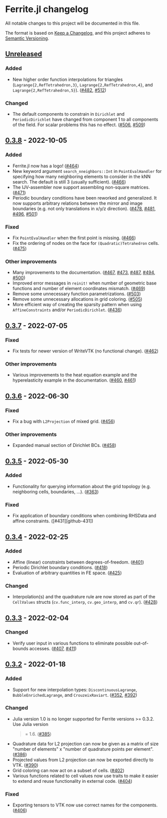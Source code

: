 # Ferrite.jl changelog

All notable changes to this project will be documented in this file.

The format is based on [Keep a Changelog](https://keepachangelog.com/en/1.0.0/),
and this project adheres to [Semantic Versioning](https://semver.org/spec/v2.0.0.html).

## [Unreleased]
### Added
 - New higher order function interpolations for triangles (`Lagrange{2,RefTetrahedron,3}`,
   `Lagrange{2,RefTetrahedron,4}`, and `Lagrange{2,RefTetrahedron,5}`). ([#482][github-482],
   [#512][github-512])
### Changed
 - The default components to constrain in `Dirichlet` and `PeriodicDirichlet` have changed
   from component 1 to all components of the field. For scalar problems this has no effect.
   ([#506][github-506], [#509][github-509])

## [0.3.8] - 2022-10-05
### Added
 - Ferrite.jl now has a logo! ([#464][github-464])
 - New keyword argument `search_nneighbors::Int` in `PointEvalHandler` for specifying how
   many neighboring elements to consider in the kNN search. The default is still 3 (usually
   sufficient). ([#466][github-466])
 - The IJV-assembler now support assembling non-square matrices. ([#471][github-471])
 - Periodic boundary conditions have been reworked and generalized. It now supports
   arbitrary relations between the mirror and image boundaries (e.g. not only translations
   in x/y/z direction). ([#478][github-478], [#481][github-481], [#496][github-496],
   [#501][github-501])
### Fixed
 - Fix `PointEvalHandler` when the first point is missing. ([#466][github-466])
 - Fix the ordering of nodes on the face for `(Quadratic)Tetrahedron` cells.
   ([#475][github-475])
### Other improvements
 - Many improvements to the documentation. ([#467][github-467], [#473][github-473],
   [#487][github-487], [#494][github-494], [#500][github-500])
 - Improved error messages in `reinit!` when number of geometric base functions and number
   of element coordinates mismatch. ([#469][github-469])
 - Remove some unnecessary function parametrizations. ([#503][github-503])
 - Remove some unnecessary allocations in grid coloring. ([#505][github-505])
 - More efficient way of creating the sparsity pattern when using `AffineConstraints` and/or
   `PeriodicDirichlet`. ([#436][github-436])

## [0.3.7] - 2022-07-05
### Fixed
- Fix tests for newer version of WriteVTK (no functional change). ([#462][github-462])
### Other improvements
 - Various improvements to the heat equation example and the hyperelasticity example in the
   documentation. ([#460][github-460], [#461][github-461])

## [0.3.6] - 2022-06-30
### Fixed
- Fix a bug with `L2Projection` of mixed grid. ([#456][github-456])
### Other improvements
 - Expanded manual section of Dirichlet BCs. ([#458][github-458])

## [0.3.5] - 2022-05-30
### Added
- Functionality for querying information about the grid topology (e.g. neighboring cells,
  boundaries, ...). ([#363][github-363])
### Fixed
- Fix application of boundary conditions when combining RHSData and affine constraints.
  ([#431][github-431])

## [0.3.4] - 2022-02-25
### Added
- Affine (linear) constraints between degrees-of-freedom. ([#401][github-401])
- Periodic Dirichlet boundary conditions. ([#418][github-418])
- Evaluation of arbitrary quantities in FE space. ([#425][github-425])
### Changed
- Interpolation(s) and the quadrature rule are now stored as part of the `CellValues`
  structs (`cv.func_interp`, `cv.geo_interp`, and `cv.qr`). ([#428][github-428])

## [0.3.3] - 2022-02-04
### Changed
- Verify user input in various functions to eliminate possible out-of-bounds accesses.
  ([#407][github-407], [#411][github-411])

## [0.3.2] - 2022-01-18
### Added
- Support for new interpolation types: `DiscontinuousLagrange`, `BubbleEnrichedLagrange`,
  and `CrouzeixRaviart`. ([#352][github-352], [#392][github-392])
### Changed
- Julia version 1.0 is no longer supported for Ferrite versions >= 0.3.2. Use Julia version
  >= 1.6. ([#385][github-385])
- Quadrature data for L2 projection can now be given as a matrix of size "number of
  elements" x "number of quadrature points per element". ([#386][github-386])
- Projected values from L2 projection can now be exported directly to VTK.
  ([#390][github-390])
- Grid coloring can now act on a subset of cells. ([#402][github-402])
- Various functions related to cell values now use traits to make it easier to extend and
  reuse functionality in external code. ([#404][github-404])
### Fixed
- Exporting tensors to VTK now use correct names for the components. ([#406][github-406])


[github-352]: https://github.com/Ferrite-FEM/Ferrite.jl/issues/352
[github-363]: https://github.com/Ferrite-FEM/Ferrite.jl/pull/363
[github-385]: https://github.com/Ferrite-FEM/Ferrite.jl/pull/385
[github-386]: https://github.com/Ferrite-FEM/Ferrite.jl/pull/386
[github-390]: https://github.com/Ferrite-FEM/Ferrite.jl/pull/390
[github-392]: https://github.com/Ferrite-FEM/Ferrite.jl/pull/392
[github-401]: https://github.com/Ferrite-FEM/Ferrite.jl/pull/401
[github-402]: https://github.com/Ferrite-FEM/Ferrite.jl/pull/402
[github-404]: https://github.com/Ferrite-FEM/Ferrite.jl/pull/404
[github-406]: https://github.com/Ferrite-FEM/Ferrite.jl/pull/406
[github-407]: https://github.com/Ferrite-FEM/Ferrite.jl/pull/407
[github-411]: https://github.com/Ferrite-FEM/Ferrite.jl/pull/411
[github-418]: https://github.com/Ferrite-FEM/Ferrite.jl/pull/418
[github-425]: https://github.com/Ferrite-FEM/Ferrite.jl/pull/425
[github-428]: https://github.com/Ferrite-FEM/Ferrite.jl/pull/428
[github-436]: https://github.com/Ferrite-FEM/Ferrite.jl/pull/436
[github-456]: https://github.com/Ferrite-FEM/Ferrite.jl/pull/456
[github-458]: https://github.com/Ferrite-FEM/Ferrite.jl/pull/458
[github-460]: https://github.com/Ferrite-FEM/Ferrite.jl/pull/460
[github-461]: https://github.com/Ferrite-FEM/Ferrite.jl/pull/461
[github-462]: https://github.com/Ferrite-FEM/Ferrite.jl/pull/462
[github-464]: https://github.com/Ferrite-FEM/Ferrite.jl/pull/464
[github-466]: https://github.com/Ferrite-FEM/Ferrite.jl/pull/466
[github-466]: https://github.com/Ferrite-FEM/Ferrite.jl/pull/466
[github-467]: https://github.com/Ferrite-FEM/Ferrite.jl/pull/467
[github-469]: https://github.com/Ferrite-FEM/Ferrite.jl/pull/469
[github-471]: https://github.com/Ferrite-FEM/Ferrite.jl/pull/471
[github-473]: https://github.com/Ferrite-FEM/Ferrite.jl/pull/473
[github-475]: https://github.com/Ferrite-FEM/Ferrite.jl/pull/475
[github-478]: https://github.com/Ferrite-FEM/Ferrite.jl/pull/478
[github-481]: https://github.com/Ferrite-FEM/Ferrite.jl/pull/481
[github-482]: https://github.com/Ferrite-FEM/Ferrite.jl/pull/482
[github-487]: https://github.com/Ferrite-FEM/Ferrite.jl/pull/487
[github-494]: https://github.com/Ferrite-FEM/Ferrite.jl/pull/494
[github-496]: https://github.com/Ferrite-FEM/Ferrite.jl/pull/496
[github-500]: https://github.com/Ferrite-FEM/Ferrite.jl/pull/500
[github-501]: https://github.com/Ferrite-FEM/Ferrite.jl/pull/501
[github-503]: https://github.com/Ferrite-FEM/Ferrite.jl/pull/503
[github-505]: https://github.com/Ferrite-FEM/Ferrite.jl/pull/505
[github-506]: https://github.com/Ferrite-FEM/Ferrite.jl/pull/506
[github-509]: https://github.com/Ferrite-FEM/Ferrite.jl/pull/509
[github-512]: https://github.com/Ferrite-FEM/Ferrite.jl/pull/512

[Unreleased]: https://github.com/Ferrite-FEM/Ferrite.jl/compare/v0.3.8...HEAD
[0.3.8]: https://github.com/Ferrite-FEM/Ferrite.jl/compare/v0.3.7...v0.3.8
[0.3.7]: https://github.com/Ferrite-FEM/Ferrite.jl/compare/v0.3.6...v0.3.7
[0.3.6]: https://github.com/Ferrite-FEM/Ferrite.jl/compare/v0.3.5...v0.3.6
[0.3.5]: https://github.com/Ferrite-FEM/Ferrite.jl/compare/v0.3.4...v0.3.5
[0.3.4]: https://github.com/Ferrite-FEM/Ferrite.jl/compare/v0.3.3...v0.3.4
[0.3.3]: https://github.com/Ferrite-FEM/Ferrite.jl/compare/v0.3.2...v0.3.3
[0.3.2]: https://github.com/Ferrite-FEM/Ferrite.jl/compare/v0.3.1...v0.3.2
